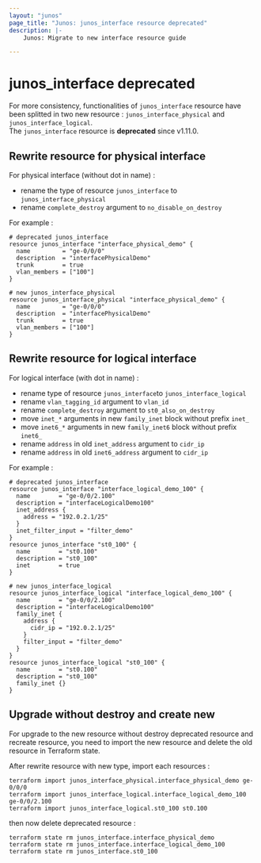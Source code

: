 ```yaml
---
layout: "junos"
page_title: "Junos: junos_interface resource deprecated"
description: |-
    Junos: Migrate to new interface resource guide

---
```


# junos_interface deprecated

For more consistency, functionalities of `junos_interface` resource have been splitted in two new
resource : `junos_interface_physical` and `junos_interface_logical`.  
The `junos_interface` resource is **deprecated** since v1.11.0.

## Rewrite resource for physical interface

For physical interface (without dot in name) :

- rename the type of resource `junos_interface` to `junos_interface_physical`
- rename `complete_destroy` argument to `no_disable_on_destroy`

For example :

```hcl
# deprecated junos_interface
resource junos_interface "interface_physical_demo" {
  name         = "ge-0/0/0"
  description  = "interfacePhysicalDemo"
  trunk        = true
  vlan_members = ["100"]
}

# new junos_interface_physical
resource junos_interface_physical "interface_physical_demo" {
  name         = "ge-0/0/0"
  description  = "interfacePhysicalDemo"
  trunk        = true
  vlan_members = ["100"]
}
```

## Rewrite resource for logical interface

For logical interface (with dot in name) :

- rename type of resource `junos_interface`to `junos_interface_logical`
- rename `vlan_tagging_id` argument to `vlan_id`
- rename `complete_destroy` argument to `st0_also_on_destroy`
- move `inet_*` arguments in new `family_inet` block without prefix `inet_`
- move `inet6_*` arguments in new `family_inet6` block without prefix `inet6_`
- rename `address` in old `inet_address` argument to `cidr_ip`
- rename `address` in old `inet6_address` argument to `cidr_ip`

For example :

```hcl
# deprecated junos_interface 
resource junos_interface "interface_logical_demo_100" {
  name        = "ge-0/0/2.100"
  description = "interfaceLogicalDemo100"
  inet_address {
    address = "192.0.2.1/25"
  }
  inet_filter_input = "filter_demo"
}
resource junos_interface "st0_100" {
  name        = "st0.100"
  description = "st0_100"
  inet        = true
}

# new junos_interface_logical
resource junos_interface_logical "interface_logical_demo_100" {
  name        = "ge-0/0/2.100"
  description = "interfaceLogicalDemo100"
  family_inet {
    address {
      cidr_ip = "192.0.2.1/25"
    }
    filter_input = "filter_demo"
  }
}
resource junos_interface_logical "st0_100" {
  name        = "st0.100"
  description = "st0_100"
  family_inet {}
}
```

## Upgrade without destroy and create new

For upgrade to the new resource without destroy deprecated resource and recreate resource, you need
to import the new resource and delete the old resource in Terraform state.

After rewrite resource with new type, import each resources :

```shell
terraform import junos_interface_physical.interface_physical_demo ge-0/0/0
terraform import junos_interface_logical.interface_logical_demo_100 ge-0/0/2.100
terraform import junos_interface_logical.st0_100 st0.100
```

then now delete deprecated resource :

```shell
terraform state rm junos_interface.interface_physical_demo
terraform state rm junos_interface.interface_logical_demo_100
terraform state rm junos_interface.st0_100
```
